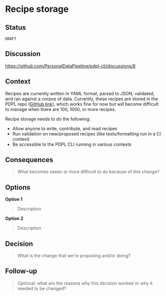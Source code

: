 # Recipe storage

## Status

`DRAFT`

## Discussion

https://github.com/PersonalDataPipeline/pdpl-cli/discussions/8
## Context

Recipes are currently written in YAML format, parsed to JSON, validated, and ran against a corpus of data. Currently, these recipes are stored in the PDPL repo ([GitHub link](https://github.com/PersonalDataPipeline/pdpl-cli/tree/main/recipes)), which works fine for now but will become difficult to manage when there are 100, 1000, or more recipes.

Recipe storage needs to do the following:

- Allow anyone to write, contribute, and read recipes
- Run validation on new/proposed recipes (like tests/formatting run in a CI context)
- Be accessible to the PDPL CLI running in various contexts

## Consequences

> What becomes easier or more difficult to do because of this change?

## Options

**Option 1**

> Description

**Option 2**

> Description

## Decision

> What is the change that we're proposing and/or doing?

## Follow-up

> Optional: what are the reasons why this decision worked or why it needed to be changed?